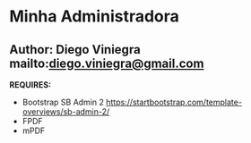 Minha Administradora
=====================

Author: Diego Viniegra mailto:diego.viniegra@gmail.com
--------------------------

**REQUIRES:**
- Bootstrap SB Admin 2 https://startbootstrap.com/template-overviews/sb-admin-2/
- FPDF
- mPDF
